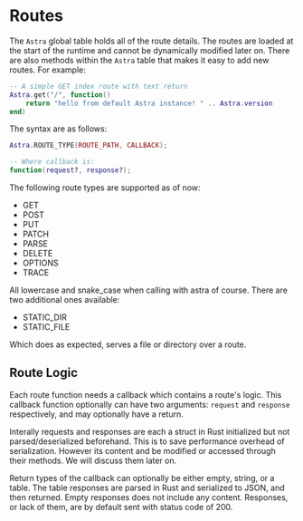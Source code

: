 # Routes

The `Astra` global table holds all of the route details. The routes are loaded at the start of the runtime and cannot be dynamically modified later on. There are also methods within the `Astra` table that makes it easy to add new routes. For example:

```lua
-- A simple GET index route with text return
Astra.get("/", function()
    return "hello from default Astra instance! " .. Astra.version
end)
```

The syntax are as follows:

```lua
Astra.ROUTE_TYPE(ROUTE_PATH, CALLBACK);

-- Where callback is:
function(request?, response?);
```

The following route types are supported as of now:

* GET
* POST
* PUT
* PATCH
* PARSE
* DELETE
* OPTIONS
* TRACE

All lowercase and snake_case when calling with astra of course. There are two additional ones available:

* STATIC_DIR
* STATIC_FILE

Which does as expected, serves a file or directory over a route.

## Route Logic

Each route function needs a callback which contains a route's logic. This callback function optionally can have two arguments: `request` and `response` respectively, and may optionally have a return.

Interally requests and responses are each a struct in Rust initialized but not parsed/deserialized beforehand. This is to save performance overhead of serialization. However its content and be modified or accessed through their methods. We will discuss them later on.

Return types of the callback can optionally be either empty, string, or a table. The table responses are parsed in Rust and serialized to JSON, and then returned. Empty responses does not include any content. Responses, or lack of them, are by default sent with status code of 200.
